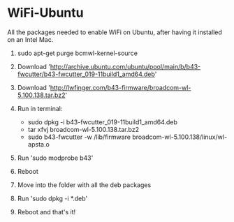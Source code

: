 # WiFi-Ubuntu

All the packages needed to enable WiFi on Ubuntu, after having it installed on an Intel Mac.

1. sudo apt-get purge bcmwl-kernel-source

2. Download 'http://archive.ubuntu.com/ubuntu/pool/main/b/b43-fwcutter/b43-fwcutter_019-11build1_amd64.deb'

3. Download 'http://lwfinger.com/b43-firmware/broadcom-wl-5.100.138.tar.bz2'

4. Run in terminal:
	
	- sudo dpkg -i b43-fwcutter_019-11build1_amd64.deb
	- tar xfvj broadcom-wl-5.100.138.tar.bz2 
	- sudo b43-fwcutter -w /lib/firmware broadcom-wl-5.100.138/linux/wl-apsta.o

5. Run 'sudo modprobe b43'

6. Reboot

7. Move into the folder with all the deb packages

8. Run 'sudo dpkg -i *.deb'

9. Reboot and that's it!

